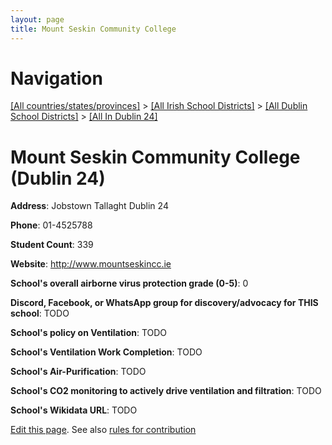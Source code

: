 ```yaml
---
layout: page
title: Mount Seskin Community College
---
```

# Navigation

[[All countries/states/provinces]](../../../..) > [[All Irish School Districts]](../../..) > [[All Dublin School Districts]](../..) > [[All In Dublin 24]](..)

# Mount Seskin Community College (Dublin 24)

**Address**: Jobstown Tallaght Dublin 24

**Phone**: 01-4525788

**Student Count**: 339

**Website**: <http://www.mountseskincc.ie>

**School's overall airborne virus protection grade (0-5)**: 0

**Discord, Facebook, or WhatsApp group for discovery/advocacy for THIS school**: TODO

**School's policy on Ventilation**: TODO

**School's Ventilation Work Completion**: TODO

**School's Air-Purification**: TODO

**School's CO2 monitoring to actively drive ventilation and filtration**: TODO

**School's Wikidata URL**: TODO


[Edit this page](https://github.com/ventilate-schools/Ireland/edit/main/./Dublin_24/Mount_Seskin_Community_College.md). See also [rules for contribution](../../../contribution-rules/)
